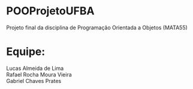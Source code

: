 # POOProjetoUFBA
Projeto final da disciplina de Programação Orientada a Objetos (MATA55)

# Equipe:
Lucas Almeida de Lima  
Rafael Rocha Moura Vieira  
Gabriel Chaves Prates  

